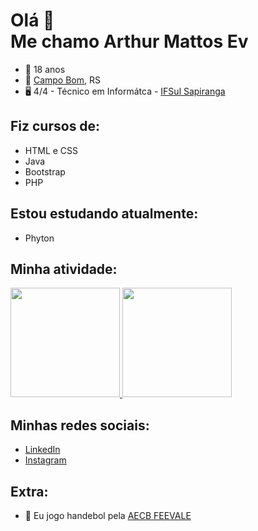 # Olá 👋 <br> Me chamo Arthur Mattos Ev

- 🙂 18 anos
- 📌 [Campo Bom](https://www.google.com/maps/place/Campo+Bom,+RS/@-29.6760875,-51.0495443,13z/data=!3m1!4b1!4m5!3m4!1s0x9519404def9b59b5:0xce6eb6fcdd2d22b5!8m2!3d-29.6747831!4d-51.0613111), RS
- 🖥️ 4/4 - Técnico em Informátca - [IFSul Sapiranga](https://www.instagram.com/ifsulsapiranga/)

## Fiz cursos de:
- HTML e CSS
- Java
- Bootstrap
- PHP
  
## Estou estudando atualmente:
- Phyton
  
## Minha atividade:
<div>
  <a href="https://github.com/ArthurEv">
  <img height="175px" src="https://github-readme-stats.vercel.app/api?username=ArthurEv&show_icons=true&theme=github_dark&include_all_commits=true&count_private=true"/>
  <img height="175px" src="https://github-readme-stats.vercel.app/api/top-langs/?username=ArthurEv&layout=compact&langs_count=8&theme=github_dark"/>
  </a>
</div>

## Minhas redes sociais:
- [LinkedIn](https://www.linkedin.com/in/arthurbertoti/)
- [Instagram](https://www.instagram.com/arthur_bertoti/)

## Extra:
- 🤾‍ Eu jogo handebol pela [AECB FEEVALE](https://www.instagram.com/handebol.campobom/)
